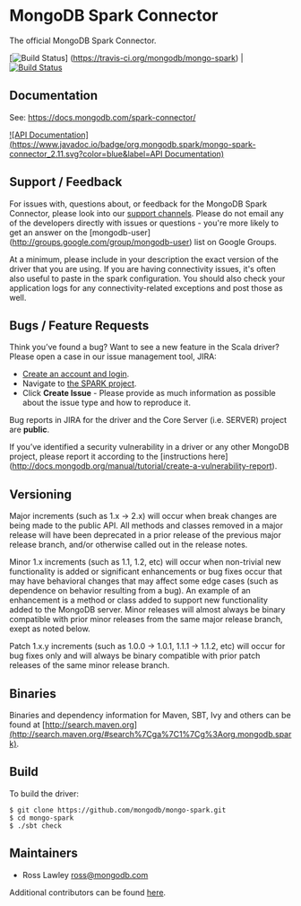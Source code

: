 # MongoDB Spark Connector 

The official MongoDB Spark Connector.

[![Build Status](https://travis-ci.org/mongodb/mongo-spark.svg?branch=master)]
(https://travis-ci.org/mongodb/mongo-spark)  | [![Build Status](https://jenkins.10gen.com/job/mongo-spark/badge/icon)](https://jenkins.10gen.com/job/mongo-spark/)

## Documentation

See: https://docs.mongodb.com/spark-connector/

[![API Documentation](https://www.javadoc.io/badge/org.mongodb.spark/mongo-spark-connector_2.11.svg?color=blue&label=API Documentation)](https://www.javadoc.io/doc/org.mongodb.spark/mongo-spark-connector_2.11)

## Support / Feedback

For issues with, questions about, or feedback for the MongoDB Spark Connector, please look into
our [support channels](http://www.mongodb.org/about/support). Please
do not email any of the developers directly with issues or
questions - you're more likely to get an answer on the [mongodb-user]
(http://groups.google.com/group/mongodb-user) list on Google Groups.

At a minimum, please include in your description the exact version of the driver that you are using.  If you are having
connectivity issues, it's often also useful to paste in the spark configuration. You should also check your application logs for
any connectivity-related exceptions and post those as well.

## Bugs / Feature Requests

Think you’ve found a bug? Want to see a new feature in the Scala driver? Please open a
case in our issue management tool, JIRA:

- [Create an account and login](https://jira.mongodb.org).
- Navigate to [the SPARK project](https://jira.mongodb.org/browse/SPARK).
- Click **Create Issue** - Please provide as much information as possible about the issue type and how to reproduce it.

Bug reports in JIRA for the driver and the Core Server (i.e. SERVER) project are **public**.

If you’ve identified a security vulnerability in a driver or any other
MongoDB project, please report it according to the [instructions here]
(http://docs.mongodb.org/manual/tutorial/create-a-vulnerability-report).

## Versioning

Major increments (such as 1.x -> 2.x) will occur when break changes are being made to the public API.  All methods and
classes removed in a major release will have been deprecated in a prior release of the previous major release branch, and/or otherwise
called out in the release notes.

Minor 1.x increments (such as 1.1, 1.2, etc) will occur when non-trivial new functionality is added or significant enhancements or bug
fixes occur that may have behavioral changes that may affect some edge cases (such as dependence on behavior resulting from a bug). An
example of an enhancement is a method or class added to support new functionality added to the MongoDB server.   Minor releases will
almost always be binary compatible with prior minor releases from the same major release branch, exept as noted below.

Patch 1.x.y increments (such as 1.0.0 -> 1.0.1, 1.1.1 -> 1.1.2, etc) will occur for bug fixes only and will always be binary compatible
with prior patch releases of the same minor release branch.

## Binaries

Binaries and dependency information for Maven, SBT, Ivy and others can be found at
[http://search.maven.org](http://search.maven.org/#search%7Cga%7C1%7Cg%3Aorg.mongodb.spark).

## Build

To build the driver:

```
$ git clone https://github.com/mongodb/mongo-spark.git
$ cd mongo-spark
$ ./sbt check
```

## Maintainers

* Ross Lawley          ross@mongodb.com

Additional contributors can be found [here](https://github.com/mongodb/mongo-spark/graphs/contributors).
